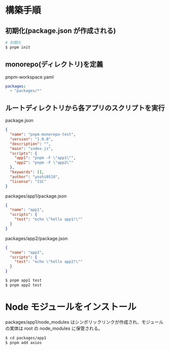 # 構築手順

## 初期化(package.json が作成される)

```bash
# 初期化
$ pnpm init
```

## monorepo(ディレクトリ)を定義

pnpm-workspace.yaml

```yaml
packages:
  - "packages/*"
```

## ルートディレクトリから各アプリのスクリプトを実行

package.json

```json
{
  "name": "pnpm-monorepo-test",
  "version": "1.0.0",
  "description": "",
  "main": "index.js",
  "scripts": {
    "app1": "pnpm -F \"app1\"",
    "app2": "pnpm -F \"app2\""
  },
  "keywords": [],
  "author": "yoshi0518",
  "license": "ISC"
}
```

packages/app1/package.json

```json
{
  "name": "app1",
  "scripts": {
    "test": "echo \"hello app1!\""
  }
}
```

packages/app2/package.json

```json
{
  "name": "app2",
  "scripts": {
    "test": "echo \"hello app2!\""
  }
}
```

```bash
$ pnpm app1 test
$ pnpm app2 test
```

# Node モジュールをインストール

packages/app1/node_modules はシンボリックリンクが作成され、モジュールの実体は root の node_modules に保管される。

```bash
$ cd packages/app1
$ pnpm add axios
```
